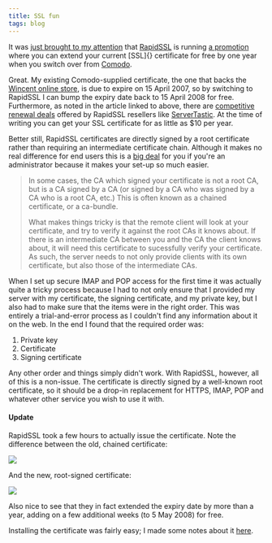 ```yaml
---
title: SSL fun
tags: blog
---
```


It was [just brought to my attention](http://fukamachi.org/wp/2007/01/04/ssl-scam-now-slightly-cheaper/) that [RapidSSL](http://www.rapidssl.com/index_ssl.htm) is running [a promotion](http://www.rapidssl.com/ssl-certificate-products/ssl-certificate-replace.htm) where you can extend your current [SSL]{} certificate for free by one year when you switch over from [Comodo](http://www.comodogroup.com/).

Great. My existing Comodo-supplied certificate, the one that backs the [Wincent online store](https://secure.wincent.com/a/store/), is due to expire on 15 April 2007, so by switching to RapidSSL I can bump the expiry date back to 15 April 2008 for free. Furthermore, as noted in the article linked to above, there are [competitive renewal deals](http://www.servertastic.com/store/product.asp?numRecordPosition=1&P_ID=222) offered by RapidSSL resellers like [ServerTastic](http://www.servertastic.com/index.asp). At the time of writing you can get your SSL certificate for as little as \$10 per year.

Better still, RapidSSL certificates are directly signed by a root certificate rather than requiring an intermediate certificate chain. Although it makes no real difference for end users this is a [big deal](http://gagravarr.org/writing/openssl-certs/personal.shtml) for you if you're an administrator because it makes your set-up so much easier.

> In some cases, the CA which signed your certificate is not a root CA, but is a CA signed by a CA (or signed by a CA who was signed by a CA who is a root CA, etc.) This is often known as a chained certificate, or a ca-bundle.
>
> What makes things tricky is that the remote client will look at your certificate, and try to verify it against the root CAs it knows about. If there is an intermediate CA between you and the CA the client knows about, it will need this certificate to sucessfully verify your certificate. As such, the server needs to not only provide clients with its own certificate, but also those of the intermediate CAs.

When I set up secure IMAP and POP access for the first time it was actually quite a tricky process because I had to not only ensure that I provided my server with my certificate, the signing certificate, and my private key, but I also had to make sure that the items were in the right order. This was entirely a trial-and-error process as I couldn't find any information about it on the web. In the end I found that the required order was:

1.  Private key
2.  Certificate
3.  Signing certificate

Any other order and things simply didn't work. With RapidSSL, however, all of this is a non-issue. The certificate is directly signed by a well-known root certificate, so it should be a drop-in replacement for HTTPS, IMAP, POP and whatever other service you wish to use it with.

#### Update

RapidSSL took a few hours to actually issue the certificate. Note the difference between the old, chained certificate:

![](/system/images/legacy/old-cert.png)

And the new, root-signed certificate:

![](/system/images/legacy/new-cert.png)

Also nice to see that they in fact extended the expiry date by more than a year, adding on a few additional weeks (to 5 May 2008) for free.

Installing the certificate was fairly easy; I made some notes about it [here](http://www.wincent.com/wiki/Installing_a_new_SSL_certificate).
